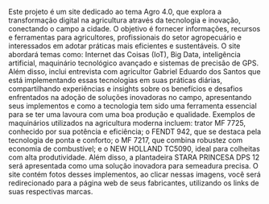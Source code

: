   Este projeto é um site dedicado ao tema Agro 4.0, que explora a transformação digital na agricultura através da tecnologia e inovação, conectando o campo a cidade. 
    O objetivo é fornecer informações, recursos e ferramentas para agricultores, profissionais do setor agropecuário e interessados em adotar práticas mais eficientes e sustentáveis.
  O site abordará temas como: Internet das Coisas (IoT), Big Data, inteligência artificial, maquinário tecnológico avançado e sistemas de precisão de GPS. Além disso, inclui entrevista com agricultor Gabriel Eduardo dos Santos que está implementando essas tecnologias em suas práticas diárias, compartilhando experiências e insights sobre os benefícios e desafios enfrentados na adoção de soluções inovadoras no campo, apresentando seus implementos e como a tecnologia tem sido uma ferramenta essencial para se ter uma lavoura com uma boa produção e qualidade.
     Exemplos de maquinários utilizados na agricultura moderna incluem: trator MF 7725, conhecido por sua potência e eficiência; o FENDT 942, que se destaca pela tecnologia de ponta e conforto; o MF 7217, que combina robustez com economia de combustível; e o NEW HOLLAND TC5090, ideal para colheitas com alta produtividade. Além disso, a plantadeira STARA PRINCESA DPS 12 será apresentada como uma solução inovadora para semeadura precisa.
    O site contém fotos desses implementos, ao clicar nessas imagens, você será redirecionado para a página web de seus fabricantes, utilizando os links de suas respectivas marcas.
    
